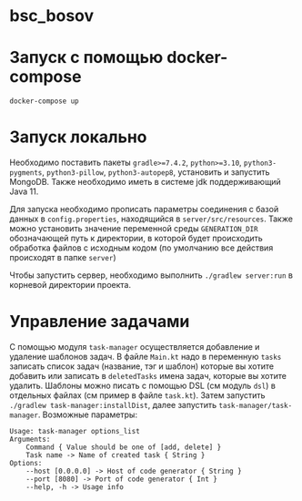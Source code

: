 # bsc_bosov

# Запуск с помощью docker-compose

`docker-compose up`

# Запуск локально

Необходимо поставить пакеты `gradle>=7.4.2`, `python>=3.10`,
`python3-pygments`, `python3-pillow`, `python3-autopep8`, установить
и запустить MongoDB. Также необходимо иметь
в системе jdk поддерживающий Java 11.

Для запуска необходимо прописать параметры соединения с базой данных в
`config.properties`, находящийся в `server/src/resources`. Также можно
установить значение переменной среды `GENERATION_DIR` обозначающей путь к
директории, в которой будет происходить обработка файлов с исходным кодом
(по умолчанию все действия происходят в папке `server`)

Чтобы запустить сервер, необходимо выполнить `./gradlew server:run` в корневой
директории проекта.

# Управление задачами

С помощью модуля `task-manager` осуществляется добавление и удаление шаблонов
задач. В файле `Main.kt` надо в переменную `tasks` записать список задач
(название, тэг и шаблон) которые вы хотите добавить или записать в `deletedTasks`
имена задач, которые вы хотите удалить. Шаблоны можно писать с помощью
DSL (см модуль `dsl`) в отдельных файлах (см пример в файле `task.kt`).
Затем запустить `./gradlew task-manager:installDist`, далее запустить
`task-manager/task-manager`. Возможные параметры:

```shell
Usage: task-manager options_list
Arguments: 
    Command { Value should be one of [add, delete] }
    Task name -> Name of created task { String }
Options: 
    --host [0.0.0.0] -> Host of code generator { String }
    --port [8080] -> Port of code generator { Int }
    --help, -h -> Usage info 
```
